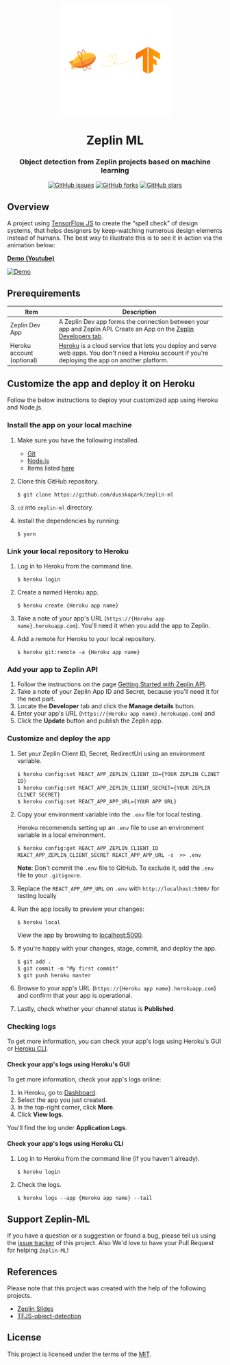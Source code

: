 <p align="center">
  <a href="#">
    <img alt="Zeplin ML" src="logo.png" width="256" />
  </a>
</p>
<h1 align="center">
  Zeplin ML
</h1>

<h3 align="center">
  Object detection from Zeplin projects based on machine learning
</h3>
<div align="center">
	<a href="https://github.com/dusskapark/zeplin-ml/issues"><img alt="GitHub issues" src="https://img.shields.io/github/issues/dusskapark/zeplin-ml"></a>
	<a href="https://github.com/dusskapark/zeplin-ml/network"><img alt="GitHub forks" src="https://img.shields.io/github/forks/dusskapark/zeplin-ml"></a>
	<a href="https://github.com/dusskapark/zeplin-ml/stargazers"><img alt="GitHub stars" src="https://img.shields.io/github/stars/dusskapark/zeplin-ml"></a>
</div>

## Overview

A project using [TensorFlow JS](https://www.tensorflow.org/js) to create the “spell check” of design systems, that helps designers by keep-watching numerous design elements instead of humans. The best way to illustrate this is to see it in action via the animation below:

[**Demo (Youtube)**](https://youtu.be/ec3AEtY-qEY) 

[![Demo](public/socialMediaGraphic.gif)](https://youtu.be/ec3AEtY-qEY) 


## Prerequirements 

| Item                      | Description                                                  |
| ------------------------- | ------------------------------------------------------------ |
| Zeplin Dev App            | A Zeplin Dev app forms the connection between your app and Zeplin API. Create an App on the [Zeplin Developers tab](https://app.zeplin.io/profile/developer/). |
| Heroku account (optional) | [Heroku](https://www.heroku.com/) is a cloud service that lets you deploy and serve web apps. You don't need a Heroku account if you're deploying the app on another platform. |



## Customize the app and deploy it on Heroku 

Follow the below instructions to deploy your customized app using Heroku and Node.js.

### Install the app on your local machine

1. Make sure you have the following installed.

    - [Git](https://git-scm.com/)
    - [Node.js](https://nodejs.org/en/)
    - Items listed [here](#Prerequirements)

2. Clone this GitHub repository.

    ```shell
    $ git clone https://github.com/dusskapark/zeplin-ml
    ```
3. `cd` into `zeplin-ml` directory.

4. Install the dependencies by running:
    ```shell
    $ yarn 
    ```

### Link your local repository to Heroku

1. Log in to Heroku from the command line.

    ```shell
    $ heroku login
    ```

2. Create a named Heroku app.

    ```shell
    $ heroku create {Heroku app name}
    ```

3. Take a note of your app's URL (`https://{Heroku app name}.herokuapp.com`). You'll need it when you add the app to Zeplin.

4. Add a remote for Heroku to your local repository.

    ```shell
    $ heroku git:remote -a {Heroku app name}
    ```

### Add your app to Zeplin API

1. Follow the instructions on the page [Getting Started with Zeplin API](https://docs.zeplin.dev/docs/getting-started-with-zeplin-api).
2. Take a note of your Zeplin App ID and Secret, because you'll need it for the next part. 
3. Locate the **Developer** tab and click the **Manage details** button.
4. Enter your app's URL (`https://{Heroku app name}.herokuapp.com`) and
5. Click the **Update** button and publish the Zeplin app.

### Customize and deploy the app 

1. Set your Zeplin Client ID, Secret, RedirectUri using an environment variable.

    ```shell
    $ heroku config:set REACT_APP_ZEPLIN_CLIENT_ID={YOUR ZEPLIN CLINET ID}
    $ heroku config:set REACT_APP_ZEPLIN_CLIENT_SECRET={YOUR ZEPLIN CLINET SECRET}
    $ heroku config:set REACT_APP_APP_URL={YOUR APP URL}
    ```

2. Copy your environment variable into the `.env` file for local testing.

    Heroku recommends setting up an `.env` file to use an environment variable in a local environment.
    ```shell
    $ heroku config:get REACT_APP_ZEPLIN_CLIENT_ID REACT_APP_ZEPLIN_CLIENT_SECRET REACT_APP_APP_URL -s  >> .env
    ```
    **Note**: Don't commit the `.env` file to GitHub. To exclude it, add the `.env` file to your `.gitignore`.

3. Replace the `REACT_APP_APP_URL` on  `.env`  with `http://localhost:5000/` for testing locally

4. Run the app locally to preview your changes:

    ```shell
    $ heroku local
    ```
   View the app by browsing to [localhost:5000](http://localhost:5000/).

5. If you're happy with your changes, stage, commit, and deploy the app.

    ```shell
    $ git add .
    $ git commit -m "My first commit"
    $ git push heroku master
    ```
    
6. Browse to your app's URL (`https://{Heroku app name}.herokuapp.com`) and confirm that your app is operational. 

7. Lastly, check whether your channel status is **Published**.



### Checking logs

To get more information, you can check your app's logs using Heroku's GUI or [Heroku CLI](https://devcenter.heroku.com/articles/heroku-cli).

#### Check your app's logs using Heroku's GUI

To get more information, check your app's logs online:

1. In Heroku, go to [Dashboard](https://dashboard.heroku.com/).
2. Select the app you just created.
3. In the top-right corner, click **More**.
4. Click **View logs**. 

You'll find the log under **Application Logs**.

#### Check your app's logs using Heroku CLI

1. Log in to Heroku from the command line (if you haven't already).

   ```shell
   $ heroku login
   ```

2. Check the logs.

   ```shell
   $ heroku logs --app {Heroku app name} --tail
   ```




## Support Zeplin-ML

If you have a question or a suggestion or found a bug, please tell us using the [issue tracker](https://github.com/dusskapark/zeplin-ml/issues) of this project. Also We'd love to have your Pull Request for helping `Zeplin-ML`!



 ## References

Please note that this project was created with the help of the following projects.

- [Zeplin Slides](https://github.com/mertkahyaoglu/zeplin-google-slides)
- [TFJS-object-detection](https://github.com/hugozanini/TFJS-object-detection)



## License

This project is licensed under the terms of the [MIT](./LICENSE.md).

